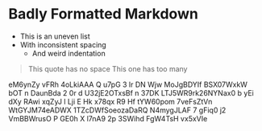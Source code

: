 #  Badly  Formatted  Markdown    

*  This is an uneven list
* With inconsistent spacing
   *    And weird indentation

>This quote has no space
>   This one has too many

  eM6ynZy   vFRh 4oLkiAAA Q u7pG 3
lr DN  Wjw MoJgBDYIf  BSX07WxkW  bOT  n DaunBda 2 0r d  U32jE2OTxsBf n 37DK LTJ5WR9rk26NYNax0 b yEi dXy RAwi xqZyJ l Lji E   Hk  x78qx R9 Hf  tYW60pom 7veFsZtVn  WtGYJM74eADWX 1TZcDWfSoeozaDaRQ N4mygJLAF 7 gFiq0 j2 VmBBWrusO P GE0h
X l7nA9 2p 3SWihd FgW4TsH vx5xVIe